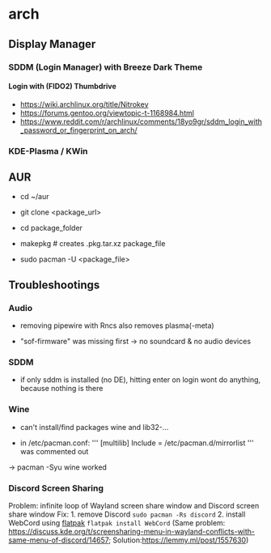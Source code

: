 # arch

## Display Manager

### SDDM (Login Manager) with Breeze Dark Theme
#### Login with (FIDO2) Thumbdrive
- https://wiki.archlinux.org/title/Nitrokey 
- https://forums.gentoo.org/viewtopic-t-1168984.html
- https://www.reddit.com/r/archlinux/comments/18yo9gr/sddm_login_with_password_or_fingerprint_on_arch/

### KDE-Plasma / KWin

## AUR

- cd ~/aur

- git clone <package_url>

- cd package_folder

- makepkg # creates .pkg.tar.xz package_file

- sudo pacman -U <package_file>


## Troubleshootings

### Audio

- removing pipewire with Rncs also removes plasma(-meta)

- "sof-firmware" was missing first -> no soundcard & no audio devices

### SDDM

- if only sddm is installed (no DE), hitting enter on login wont do anything, because nothing is there

### Wine

- can't install/find packages wine and lib32-...

- in /etc/pacman.conf:
    '''
    [multilib]
    Include = /etc/pacman.d/mirrorlist
    '''
    was commented out

-> pacman -Syu wine worked

### Discord Screen Sharing
Problem: infinite loop of Wayland screen share window and Discord screen share window
Fix: 
	1. remove Discord `sudo pacman -Rs discord` 
	2. install WebCord using [flatpak](https://wiki.archlinux.org/title/Flatpak#List_repositories) `flatpak install WebCord`
(Same problem: https://discuss.kde.org/t/screensharing-menu-in-wayland-conflicts-with-same-menu-of-discord/14657; Solution:https://lemmy.ml/post/1557630)